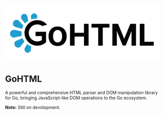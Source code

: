 ![GoHTML logo](https://raw.githubusercontent.com/udan-jayanith/GoHTML/a4ea865d453ddb3f12d31686193f1d5abde9df3a/assets/media/Transparent%20Black%20version.svg)
# GoHTML
A powerful and comprehensive HTML parser and DOM manipulation library for Go, bringing JavaScript-like DOM operations to the Go ecosystem.

**Note:** Still on devolopment.
